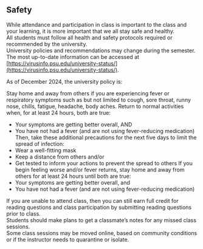 
## Safety
While attendance and participation in class is important to the class and your learning, it is more important that we all stay safe and healthy.  
All students must follow all health and safety protocols required or recommended by the university.  
University policies and recommendations may change during the semester.  
The most up-to-date information can be accessed at [https://virusinfo.psu.edu/university-status/](https://virusinfo.psu.edu/university-status/).  

As of December 2024, the university policy is:

Stay home and away from others if you are experiencing fever or respiratory symptoms such as but not limited to cough, sore throat, runny nose, chills, fatigue, headache, body aches.
Return to normal activities when, for at least 24 hours, both are true:
- Your symptoms are getting better overall, AND
- You have not had a fever (and are not using fever-reducing medication)
Then, take these additional precautions for the next five days to limit the spread of infection:
- Wear a well-fitting mask
- Keep a distance from others and/or
- Get tested to inform your actions to prevent the spread to others
If you begin feeling worse and/or fever returns, stay home and away from others for at least 24 hours until both are true:
- Your symptoms are getting better overall, and
- You have not had a fever (and are not using fever-reducing medication)

If you are unable to attend class, then you can still earn full credit for reading questions and class participation by submitting reading questions prior to class.  
Students should make plans to get a classmate’s notes for any missed class sessions.  
Some class sessions may be moved online, based on community conditions or if the instructor needs to quarantine or isolate.  

